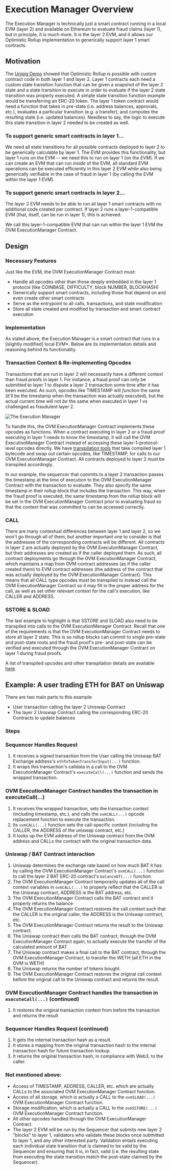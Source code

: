 # Execution Manager Overview

The Execution Manager is technically just a smart contract running in a local EVM \(layer 2\) and available on Ethereum to evaluate fraud claims \(layer 1\), but in principle, it is much more. It _is_ the layer 2 EVM, and it allows our Optimistic Rollup implementation to generically support layer 1 smart contracts.

## Motivation

The [Unipig Demo](https://unipig.exchange/) showed that Optimistic Rollup is possible with custom contract code in both layer 1 and layer 2. Layer 1 contracts each need a custom state transition function that can be given a snapshot of the layer 2 state and a state transition to execute in order to evaluate if the layer 2 state transition was properly executed. A simple state transition function example would be transferring an ERC-20 token. The layer 1 token contract would need a function that takes in pre-state \(i.e. address balances, approvals, etc.\), evaluates a particular transition \(e.g. a transfer\), and computes the resulting state \(i.e. updated balances\). Needless to say, the logic to execute this state transition in layer 2 needed to be created as well.

### To support generic smart contracts in layer 1...

We need all state transitions for all possible contracts deployed to layer 2 to be generically calculable by layer 1. The EVM provides this functionality, but layer 1 runs on the EVM -- we need this to run on layer 1 \(_on the EVM_\). If we can create an EVM that can run _inside_ of the EVM, all standard EVM operations can be executed efficiently in this layer 2 EVM while also being generically verifiable in the case of fraud in layer 1 \(by calling the EVM within the layer 1 EVM\).

### To support generic smart contracts in layer 2...

The layer 2 EVM needs to be able to run all layer 1 smart contracts with no additional code created per contract. If layer 2 runs a layer-1-compatible EVM \(that, itself, can be run in layer 1\), this is achieved.

We call this layer-1-compatible EVM that can run within the layer 1 EVM the OVM ExecutionManager Contract.

## Design

### Necessary Features

Just like the EVM, the OVM ExecutionManager Contract must:

* Handle all opcodes other than those deeply embedded in the layer 1 protocol \(like COINBASE, DIFFICULTY, block NUMBER, BLOCKHASH\) 
* Generically support smart contracts, including those that depend on and even create other smart contracts 
* Serve as the entrypoint to all calls, transactions, and state modification 
* Store all state created and modified by transaction and smart contract execution

### Implementation

As stated above, the Execution Manager is a smart contract that runs in a \[slightly modified\] local EVM\*. Below are its implementation details and reasoning behind its functionality.

### Transaction Context & Re-implementing Opcodes

Transactions that are run in layer 2 will necessarily have a different context than fraud proofs in layer 1. For instance, a fraud proof can only be submitted to layer 1 to dispute a layer 2 transaction some time after it has been executed. As such, opcodes like TIMESTAMP will _function_ the same \(it'll be the timestamp when the transaction was actually executed\), but the actual current time will not _be_ the same when executed in layer 1 vs challenged as fraudulent layer 2.

![The Execution Manager](https://i.imgur.com/cOhmFRo.png)

To handle this, the OVM ExecutionManager Contract implements these opcodes as functions. When a contract executing in layer 2 or a fraud proof executing in layer 1 needs to know the timestamp, it will call the OVM ExecutionManager Contract instead of accessing these layer-1-protocol-level opcodes directly. We have [transpilation tools](https://github.com/ethereum-optimism/optimism-monorepo/tree/37044e22125ed779c51d83d7491dc19fcd7bd1cf/packages/docs/protocol-specifications/ovm/protocol-specifications/ovm/transpiler.md) that take compiled layer 1 bytecode and swap out certain opcodes, like TIMESTAMP, for calls to our OVM ExecutionManager Contract. All contracts deployed to layer 2 must be transpiled accordingly.

In our example, the sequencer that commits to a layer 2 transaction passes the timestamp at the time of execution to the OVM ExecutionManager Contract with the transaction to evaluate. They also specify the same timestamp in their rollup block that includes the transaction. This way, when the fraud proof is executed, the same timestamp from the rollup block will be set in the OVM ExecutionManager Contract prior to evaluating fraud so that the context that was committed to can be accessed correctly.

### CALL

There are many contextual differences between layer 1 and layer 2, so we won't go through all of them, but another important one to consider is that the addresses of the corresponding contracts will be different. All contracts in layer 2 are actually deployed by the OVM ExecutionManager Contract, but their addresses are created as if the caller deployed them. As such, all contract deployments go through the OVM ExecutionManager Contract, which maintains a map from OVM contract addresses \(as if the caller created them\) to EVM contract addresses \(the address of the contract that was actually deployed by the OVM ExecutionManager Contract\). This means that all CALL type opcodes must be transpiled to instead call the OVM ExecutionManager Contract so it may fill in the proper address for the call, as well as set other relevant context for the call's execution, like CALLER and ADDRESS.

### SSTORE & SLOAD

The last example to highlight is that SSTORE and SLOAD also need to be transpiled into calls to the OVM ExecutionManager Contract. Recall that one of the requirements is that the OVM ExecutionManager Contract needs to store all layer 2 state. This is so rollup blocks can commit to single pre-state and post-state roots and the fraud proof's pre- and post-state can be verified and executed through the OVM ExecutionManager Contract on layer 1 during fraud proofs.

A list of transpiled opcodes and other transpilation details are available [here](transpiler.md).

## Example: A user trading ETH for BAT on Uniswap

There are two main parts to this example:

* User transaction calling the layer 2 Uniswap Contract
* The layer 2 Uniswap Contract calling the corresponding ERC-20 Contracts to update balances

### Steps

### Sequencer Handles Request

1. It receives a signed transaction from the User calling the Uniswap BAT Exchange address's `ethToTokenTransferInput(...)` function.
2. It wraps this transaction's calldata in a call to the OVM ExecutionManager Contract's `executeCall(...)` function and sends the wrapped transaction.

### OVM ExecutionManager Contract handles the transaction in executeCall\(...\)

1. It receives the wrapped transaction, sets the transaction context \(including timestamp, etc.\), and calls the `ovmCALL(...)` opcode replacement function to execute the transaction.
2. Its `ovmCALL(...)` function sets the call-specific context \(including the CALLER, the ADDRESS of the uniswap contract, etc.\)
3. It looks up the EVM address of the Uniswap contract from the OVM address and CALLs the contract with the original transaction data.

### Uniswap / BAT Contract interaction

1. Uniswap determines the exchange rate based on how much BAT it has by calling the OVM ExecutionManager Contract's `ovmCALL(...)` function to call the layer 2 BAT ERC-20 contract's `balanceOf(...)` function.
2. The OVM ExecutionManager Contract temporarily updates all of the call context variables in `ovmCALL(...)` to properly reflect that the CALLER is the Uniswap contract, ADDRESS is the BAT address, etc.
3. The OVM ExecutionManager Contract calls the BAT contract and it properly returns the balance
4. The OVM ExecutionManager Contract restores the call context such that the CALLER is the original caller, the ADDRESS is the Uniswap contract, etc.
5. The OVM ExecutionManager Contract returns the result to the Uniswap contract.
6. The Uniswap contract then calls the BAT contract, through the OVM ExecutionManager Contract again, to actually execute the transfer of the calculated amount of BAT
7. The Uniswap contract makes a final call to the BAT contract, through the OVM ExecutionManager Contract, to transfer the WETH \(all ETH in the OVM is WETH\)
8. The Uniswap returns the number of tokens bought.
9. The OVM ExecutionManager Contract restores the original call context before the original call to the Uniswap contract and returns the result.

### OVM ExecutionManager Contract handles the transaction in `executeCall(...)` \(continued\)

1. It restores the original transaction context from before the transaction and returns the result

### Sequencer Handles Request \(continued\)

1. It gets the internal transaction hash as a result.
2. It stores a mapping from the original transaction hash to the internal transaction hash for future transaction lookup.
3. It returns the original transaction hash, in compliance with Web3, to the caller.

### Not mentioned above:

* Access of TIMESTAMP, ADDRESS, CALLER, etc. which are actually CALLs to the associated OVM ExecutionManager Contract function. 
* Access of all storage, which is actually a CALL to the `ovmSLOAD(...)` OVM ExecutionManager Contract function.
* Storage modification, which is actually a CALL to the `ovmSSTORE(...)` OVM ExecutionManager Contract function. 
* All other opcodes handled through the OVM ExecutionManager Contract.
* The layer 2 EVM will be run by the Sequencer that submits new layer 2 "blocks" to layer 1, validators who validate these blocks once submitted to layer 1, and any other interested party. Validation entails executing each individual state transition that is claimed to be valid by the Sequencer and ensuring that it is, in fact, valid \(i.e. the resulting state from executing the state transition match the post-state claimed by the Sequencer\).

